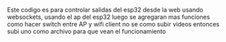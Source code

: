Este codigo es para controlar salidas del esp32 desde la web usando websockets, 
usando el ap del esp32 luego se agregaran mas funciones como hacer switch entre AP y wifi client
no se como subir videos entonces subi uno como archivo para que vean el funcionamiento 

